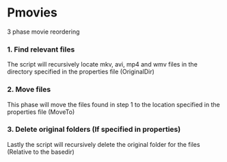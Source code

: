Pmovies
=======

3 phase movie reordering

<h3>1. Find relevant files</h3>
The script will recursively locate mkv, avi, mp4 and wmv files in the directory specified in the properties file (OriginalDir)

<h3>2. Move files</h3>
This phase will move the files found in step 1 to the location specified in the properties file (MoveTo)

<h3>3. Delete original folders (If specified in properties)</h3>
Lastly the script will recursively delete the original folder for the files (Relative to the basedir)